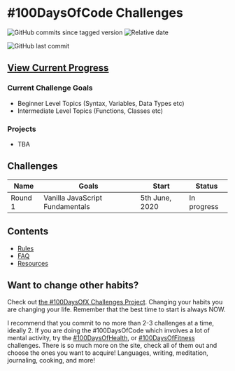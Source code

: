 # #100DaysOfCode Challenges

![GitHub commits since tagged version](https://img.shields.io/github/commits-since/oliverjamescox/100-days-of-code/r1.0?label=days%20complete&style=flat-square) ![Relative date](https://img.shields.io/date/1599868800?label=challenge%20ends&style=flat-square)

![GitHub last commit](https://img.shields.io/github/last-commit/oliverjamescox/100-days-of-code?style=flat-square)

## [View Current Progress](r1-log.md)

### Current Challenge Goals

* Beginner Level Topics (Syntax, Variables, Data Types etc)
* Intermediate Level Topics (Functions, Classes etc)

### Projects

* TBA

## Challenges

| Name | Goals | Start | Status |
| --- | --- | --- | --- |
| Round 1 | Vanilla JavaScript Fundamentals | 5th June, 2020 | In progress |

## Contents

* [Rules](rules.md)
* [FAQ](FAQ.md)
* [Resources](resources.md)

## Want to change other habits?

Check out [the #100DaysOfX Challenges Project](http://100daysofx.com/). Changing your habits you are changing your life. Remember that the best time to start is always NOW.

I recommend that you commit to no more than 2-3 challenges at a time, ideally 2. If you are doing the #100DaysOfCode which involves a lot of mental activity, try the [#100DaysOfHealth](http://100daysofx.com/where-x-is/health/), or [#100DaysOfFitness](http://100daysofx.com/challenges/) challenges. There is so much more on the site, check all of them out and choose the ones you want to acquire! Languages, writing, meditation, journaling, cooking, and more!
